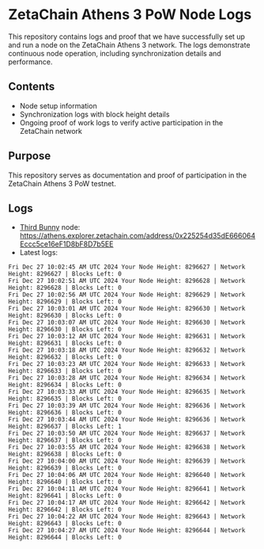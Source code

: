 # ZetaChain Athens 3 PoW Node Logs
This repository contains logs and proof that we have successfully set up and run a node on the ZetaChain Athens 3 network. The logs demonstrate continuous node operation, including synchronization details and performance.

## Contents
- Node setup information
- Synchronization logs with block height details
- Ongoing proof of work logs to verify active participation in the ZetaChain network

## Purpose
This repository serves as documentation and proof of participation in the ZetaChain Athens 3 PoW testnet.

## Logs

- [Third Bunny](https://thirdbunny.xyz/) node: https://athens.explorer.zetachain.com/address/0x225254d35dE666064Eccc5ce16eF1D8bF8D7b5EE
- Latest logs:
```
Fri Dec 27 10:02:45 AM UTC 2024 Your Node Height: 8296627 | Network Height: 8296627 | Blocks Left: 0
Fri Dec 27 10:02:51 AM UTC 2024 Your Node Height: 8296628 | Network Height: 8296628 | Blocks Left: 0
Fri Dec 27 10:02:56 AM UTC 2024 Your Node Height: 8296629 | Network Height: 8296629 | Blocks Left: 0
Fri Dec 27 10:03:01 AM UTC 2024 Your Node Height: 8296630 | Network Height: 8296630 | Blocks Left: 0
Fri Dec 27 10:03:07 AM UTC 2024 Your Node Height: 8296630 | Network Height: 8296630 | Blocks Left: 0
Fri Dec 27 10:03:12 AM UTC 2024 Your Node Height: 8296631 | Network Height: 8296631 | Blocks Left: 0
Fri Dec 27 10:03:18 AM UTC 2024 Your Node Height: 8296632 | Network Height: 8296632 | Blocks Left: 0
Fri Dec 27 10:03:23 AM UTC 2024 Your Node Height: 8296633 | Network Height: 8296633 | Blocks Left: 0
Fri Dec 27 10:03:28 AM UTC 2024 Your Node Height: 8296634 | Network Height: 8296634 | Blocks Left: 0
Fri Dec 27 10:03:33 AM UTC 2024 Your Node Height: 8296635 | Network Height: 8296635 | Blocks Left: 0
Fri Dec 27 10:03:39 AM UTC 2024 Your Node Height: 8296636 | Network Height: 8296636 | Blocks Left: 0
Fri Dec 27 10:03:44 AM UTC 2024 Your Node Height: 8296636 | Network Height: 8296637 | Blocks Left: 1
Fri Dec 27 10:03:50 AM UTC 2024 Your Node Height: 8296637 | Network Height: 8296637 | Blocks Left: 0
Fri Dec 27 10:03:55 AM UTC 2024 Your Node Height: 8296638 | Network Height: 8296638 | Blocks Left: 0
Fri Dec 27 10:04:00 AM UTC 2024 Your Node Height: 8296639 | Network Height: 8296639 | Blocks Left: 0
Fri Dec 27 10:04:06 AM UTC 2024 Your Node Height: 8296640 | Network Height: 8296640 | Blocks Left: 0
Fri Dec 27 10:04:11 AM UTC 2024 Your Node Height: 8296641 | Network Height: 8296641 | Blocks Left: 0
Fri Dec 27 10:04:17 AM UTC 2024 Your Node Height: 8296642 | Network Height: 8296642 | Blocks Left: 0
Fri Dec 27 10:04:22 AM UTC 2024 Your Node Height: 8296643 | Network Height: 8296643 | Blocks Left: 0
Fri Dec 27 10:04:27 AM UTC 2024 Your Node Height: 8296644 | Network Height: 8296644 | Blocks Left: 0
```
